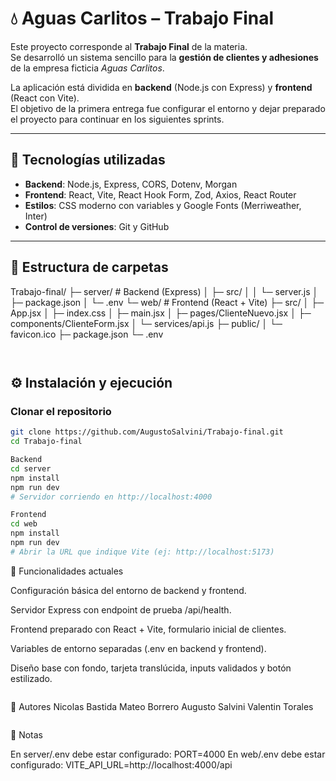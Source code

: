 # 💧 Aguas Carlitos – Trabajo Final

Este proyecto corresponde al **Trabajo Final** de la materia.  
Se desarrolló un sistema sencillo para la **gestión de clientes y adhesiones** de la empresa ficticia *Aguas Carlitos*.  

La aplicación está dividida en **backend** (Node.js con Express) y **frontend** (React con Vite).  
El objetivo de la primera entrega fue configurar el entorno y dejar preparado el proyecto para continuar en los siguientes sprints.

---

## 🚀 Tecnologías utilizadas

- **Backend**: Node.js, Express, CORS, Dotenv, Morgan  
- **Frontend**: React, Vite, React Hook Form, Zod, Axios, React Router  
- **Estilos**: CSS moderno con variables y Google Fonts (Merriweather, Inter)  
- **Control de versiones**: Git y GitHub  

---

## 📂 Estructura de carpetas

Trabajo-final/
├─ server/ # Backend (Express)
│ ├─ src/
│ │ └─ server.js
│ ├─ package.json
│ └─ .env
└─ web/ # Frontend (React + Vite)
├─ src/
│ ├─ App.jsx
│ ├─ index.css
│ ├─ main.jsx
│ ├─ pages/ClienteNuevo.jsx
│ ├─ components/ClienteForm.jsx
│ └─ services/api.js
├─ public/
│ └─ favicon.ico
├─ package.json
└─ .env
```


```

## ⚙️ Instalación y ejecución

### Clonar el repositorio
```bash
git clone https://github.com/AugustoSalvini/Trabajo-final.git
cd Trabajo-final

Backend
cd server
npm install
npm run dev
# Servidor corriendo en http://localhost:4000

Frontend
cd web
npm install
npm run dev
# Abrir la URL que indique Vite (ej: http://localhost:5173)

```


🧩 Funcionalidades actuales

Configuración básica del entorno de backend y frontend.

Servidor Express con endpoint de prueba /api/health.

Frontend preparado con React + Vite, formulario inicial de clientes.

Variables de entorno separadas (.env en backend y frontend).

Diseño base con fondo, tarjeta translúcida, inputs validados y botón estilizado.

```

```
👥 Autores
Nicolas Bastida
Mateo Borrero
Augusto Salvini
Valentin Torales
```

```
📌 Notas

En server/.env debe estar configurado:
PORT=4000
En web/.env debe estar configurado:
VITE_API_URL=http://localhost:4000/api
```
